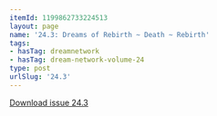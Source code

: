 ```yaml
---
itemId: 1199862733224513
layout: page
name: '24.3: Dreams of Rebirth ~ Death ~ Rebirth'
tags:
- hasTag: dreamnetwork
- hasTag: dream-network-volume-24
type: post
urlSlug: '24.3'
---
```

<a href="files/pdfs/Volume_24/24.3_reincarnation.pdf" download="">Download issue 24.3</a>